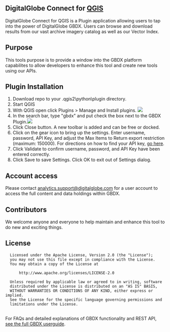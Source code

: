 
## DigitalGlobe Connect for [QGIS](http://www.qgis.org/) ##

DigitalGlobe Connect for QGIS is a Plugin application allowing users to tap into the power of DigitalGlobe GBDX.  Users can browse and download results from our vast archive imagery catalog as well as our Vector Index.

## Purpose ##

This tools purpose is to provide a window into the GBDX platform capabilites to allow developers to enhance this tool and create new tools using our APIs.


## Plugin Installation
1. Download repo to your <user profile>\.qgis2\python\plugin directory.
2. Start QGIS
3. With QGIS open click Plugins > Manage and Install plugins.
![](http://i.imgur.com/GrOwkNL.png)
4. In the search bar, type "gbdx" and put check the box next to the GBDX Plugin.![](https://www.filepicker.io/api/file/tl3A2fX9QnyOxTQCxjvg)
5. Click Close button. A new toolbar is added and can be free or docked.
6. Click on the gear icon to bring up the settings. Enter username, password, API Key, and adjust the Max Items to Return export restriction (maximum: 150000). [](https://www.filepicker.io/api/file/J2t1oG0QW5JSVEfdgPpQ) For directions on how to find your API key, [go here](http://gbdxdocs.digitalglobe.com/v1/docs/lesson-how-to-find-your-api-key-1). 
7. Click Validate to confirm username, password, and API Key have been entered correctly.
8. Click Save to save Settings. Click OK to exit out of Settings dialog.

## Account access ##

Please contact <a href="analytics.support@digitalglobe.com">analytics.support@digitalglobe.com</a> for a user account to access the full content and data holdings within GBDX.

## Contributors ##

We welcome anyone and everyone to help maintain and enhance this tool to do new and exciting things.

## License ##
      Licensed under the Apache License, Version 2.0 (the "License");
      you may not use this file except in compliance with the License.
      You may obtain a copy of the License at
   
          http://www.apache.org/licenses/LICENSE-2.0
   
      Unless required by applicable law or agreed to in writing, software
      distributed under the License is distributed on an "AS IS" BASIS,
      WITHOUT WARRANTIES OR CONDITIONS OF ANY KIND, either express or implied.
      See the License for the specific language governing permissions and
      limitations under the License.


##
For FAQs and detailed explanations of GBDX functionality and REST API, [see the full GBDX userguide](http://gbdxdocs.digitalglobe.com/v1).
##
